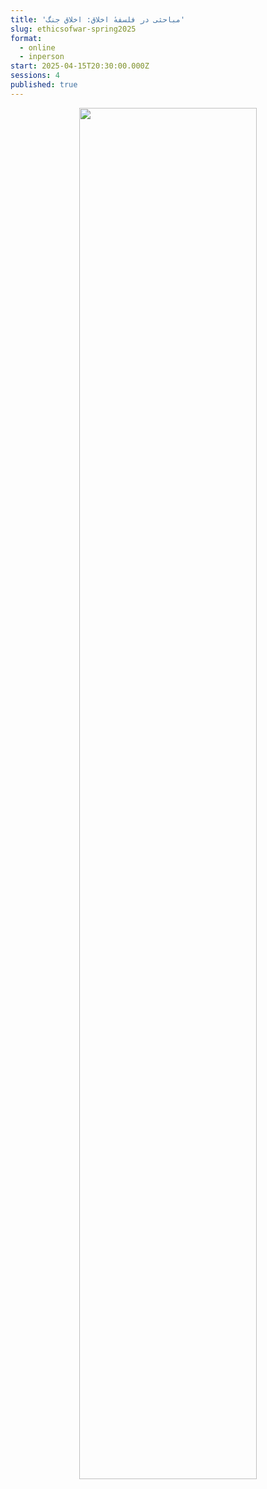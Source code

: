 ```yaml
---
title: 'مباحثی در فلسفهٔ اخلاق: اخلاق جنگ'
slug: ethicsofwar-spring2025
format:
  - online
  - inperson
start: 2025-04-15T20:30:00.000Z
sessions: 4
published: true
---
```



<center>
<img 
       src="https://assets.tina.io/b6b0cb5c-4b1b-43f4-9bea-8d6867c09320/academy/spring2025/0- Abbas.jpg" 
       alt=" "
       style="width: 75%; height:75%;" />
</center>
<br><br>
